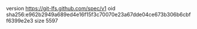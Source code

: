 version https://git-lfs.github.com/spec/v1
oid sha256:e962b2949a689ed4e16f15f3c70070e23a67dde04ce673b306b6cbff6399e2e3
size 5597
